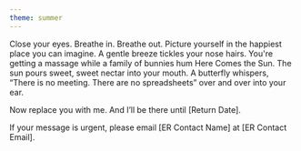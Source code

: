 ```yaml
---
theme: summer
---
```


Close your eyes. Breathe in. Breathe out. Picture yourself in the happiest place you can imagine. A gentle breeze tickles your nose hairs. You're getting a massage while a family of bunnies hum Here Comes the Sun. The sun pours sweet, sweet nectar into your mouth. A butterfly whispers, “There is no meeting. There are no spreadsheets” over and over into your ear.

Now replace you with me. And I’ll be there until [Return Date]. 

If your message is urgent, please email [ER Contact Name] at [ER Contact Email]. 
